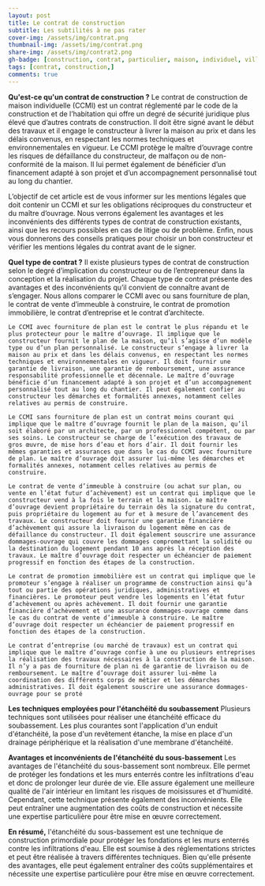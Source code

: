 ```yaml
---
layout: post
title: Le contrat de construction
subtitle: Les subtilités à ne pas rater
cover-img: /assets/img/contrat.png
thumbnail-img: /assets/img/contrat.png
share-img: /assets/img/contrat2.png
gh-badge: [construction, contrat, particulier, maison, individuel, villa, réglementation,]
tags: [contrat, construction,]
comments: true
---
```


**Qu'est-ce qu'un contrat de construction ?**
Le contrat de construction de maison individuelle (CCMI) est un contrat réglementé par le code de la construction et de l’habitation qui offre un degré de sécurité juridique plus élevé que d’autres contrats de construction. Il doit être signé avant le début des travaux et il engage le constructeur à livrer la maison au prix et dans les délais convenus, en respectant les normes techniques et environnementales en vigueur. Le CCMI protège le maître d’ouvrage contre les risques de défaillance du constructeur, de malfaçon ou de non-conformité de la maison. Il lui permet également de bénéficier d’un financement adapté à son projet et d’un accompagnement personnalisé tout au long du chantier.

L’objectif de cet article est de vous informer sur les mentions légales que doit contenir un CCMI et sur les obligations réciproques du constructeur et du maître d’ouvrage. Nous verrons également les avantages et les inconvénients des différents types de contrat de construction existants, ainsi que les recours possibles en cas de litige ou de problème. Enfin, nous vous donnerons des conseils pratiques pour choisir un bon constructeur et vérifier les mentions légales du contrat avant de le signer.

**Quel type de contrat ?**
Il existe plusieurs types de contrat de construction selon le degré d’implication du constructeur ou de l’entrepreneur dans la conception et la réalisation du projet. Chaque type de contrat présente des avantages et des inconvénients qu’il convient de connaître avant de s’engager. Nous allons comparer le CCMI avec ou sans fourniture de plan, le contrat de vente d’immeuble à construire, le contrat de promotion immobilière, le contrat d’entreprise et le contrat d’architecte.

    Le CCMI avec fourniture de plan est le contrat le plus répandu et le plus protecteur pour le maître d’ouvrage. Il implique que le constructeur fournit le plan de la maison, qu’il s’agisse d’un modèle type ou d’un plan personnalisé. Le constructeur s’engage à livrer la maison au prix et dans les délais convenus, en respectant les normes techniques et environnementales en vigueur. Il doit fournir une garantie de livraison, une garantie de remboursement, une assurance responsabilité professionnelle et décennale. Le maître d’ouvrage bénéficie d’un financement adapté à son projet et d’un accompagnement personnalisé tout au long du chantier. Il peut également confier au constructeur les démarches et formalités annexes, notamment celles relatives au permis de construire.

    Le CCMI sans fourniture de plan est un contrat moins courant qui implique que le maître d’ouvrage fournit le plan de la maison, qu’il soit élaboré par un architecte, par un professionnel compétent, ou par ses soins. Le constructeur se charge de l’exécution des travaux de gros œuvre, de mise hors d’eau et hors d’air. Il doit fournir les mêmes garanties et assurances que dans le cas du CCMI avec fourniture de plan. Le maître d’ouvrage doit assurer lui-même les démarches et formalités annexes, notamment celles relatives au permis de construire.

    Le contrat de vente d’immeuble à construire (ou achat sur plan, ou vente en l’état futur d’achèvement) est un contrat qui implique que le constructeur vend à la fois le terrain et la maison. Le maître d’ouvrage devient propriétaire du terrain dès la signature du contrat, puis propriétaire du logement au fur et à mesure de l’avancement des travaux. Le constructeur doit fournir une garantie financière d’achèvement qui assure la livraison du logement même en cas de défaillance du constructeur. Il doit également souscrire une assurance dommages-ouvrage qui couvre les dommages compromettant la solidité ou la destination du logement pendant 10 ans après la réception des travaux. Le maître d’ouvrage doit respecter un échéancier de paiement progressif en fonction des étapes de la construction.

    Le contrat de promotion immobilière est un contrat qui implique que le promoteur s’engage à réaliser un programme de construction ainsi qu’à tout ou partie des opérations juridiques, administratives et financières. Le promoteur peut vendre les logements en l’état futur d’achèvement ou après achèvement. Il doit fournir une garantie financière d’achèvement et une assurance dommages-ouvrage comme dans le cas du contrat de vente d’immeuble à construire. Le maître d’ouvrage doit respecter un échéancier de paiement progressif en fonction des étapes de la construction.

    Le contrat d’entreprise (ou marché de travaux) est un contrat qui implique que le maître d’ouvrage confie à une ou plusieurs entreprises la réalisation des travaux nécessaires à la construction de la maison. Il n’y a pas de fourniture de plan ni de garantie de livraison ou de remboursement. Le maître d’ouvrage doit assurer lui-même la coordination des différents corps de métier et les démarches administratives. Il doit également souscrire une assurance dommages-ouvrage pour se proté

**Les techniques employées pour l'étanchéité du soubassement**
Plusieurs techniques sont utilisées pour réaliser une étanchéité efficace du soubassement. Les plus courantes sont l'application d'un enduit d'étanchéité, la pose d'un revêtement étanche, la mise en place d'un drainage périphérique et la réalisation d'une membrane d'étanchéité.

**Avantages et inconvénients de l'étanchéité du sous-bassement**
Les avantages de l'étanchéité du sous-bassement sont nombreux. Elle permet de protéger les fondations et les murs enterrés contre les infiltrations d'eau et donc de prolonger leur durée de vie. Elle assure également une meilleure qualité de l'air intérieur en limitant les risques de moisissures et d'humidité. Cependant, cette technique présente également des inconvénients. Elle peut entraîner une augmentation des coûts de construction et nécessite une expertise particulière pour être mise en œuvre correctement.

**En résumé,** l'étanchéité du sous-bassement est une technique de construction primordiale pour protéger les fondations et les murs enterrés contre les infiltrations d'eau. Elle est soumise à des réglementations strictes et peut être réalisée à travers différentes techniques. Bien qu'elle présente des avantages, elle peut également entraîner des coûts supplémentaires et nécessite une expertise particulière pour être mise en œuvre correctement.